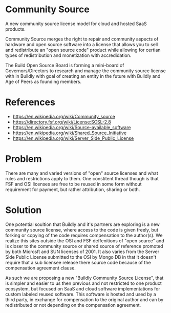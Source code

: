 # Community Source
A new community source license model for cloud and hosted SaaS products.  

Community Source merges the right to repair and community aspects of hardware and open source software into a license that allows you to sell and redistribute an "open source code" product while allowing for certian types of redistribution and monetization with accredidation.  

The Build Open Source Board is forming a mini-board of Governors/Directors to research and manage the community source license with in Buildly with goal of creating an entity in the future with Buildly and Age of Peers as founding members.

# References
 * https://en.wikipedia.org/wiki/Community_source
 * https://directory.fsf.org/wiki/License:SCSL-2.8
 * https://en.wikipedia.org/wiki/Source-available_software
 * https://en.wikipedia.org/wiki/Shared_Source_Initiative
 * https://en.wikipedia.org/wiki/Server_Side_Public_License

# Problem
There are many and varied versions of "open" source licenses and what rules and restrictions apply to them.  One constitent thread though is that FSF and OSI licenses are free to be reused in some form without requirement for payment, but rather attribution, sharing or both.


# Solution
One potential soultion that Buildly and it's partners are exploring is a new community source license, where access to the code is given freely, but forking or copying of the code requires compensation to the author(s).  We realize this sites outside the OSI and FSF deffenitions of "open source" and is closer to the community source or shared source of reference promoted by both Microsft and SUN licenses of 2001.  It also varies from the Server Side Public License submitted to the OSI by Mongo DB in that it doesn't require that a sub licensee release there source code because of the compensation agreement clause. 

As such we are proposing a new "Buildly Community Source License", that is simpler and easier to us then previous and not restricted to one product ecosystem, but focused on SaaS and cloud software implementations for custom labeled reused software.  This software is hosted and used by a third party, in exchange for compensation to the original author and can by redistributed or not depending on the compensation agreement.
